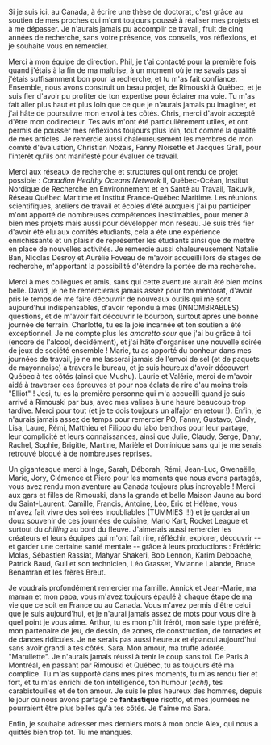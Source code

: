 Si je suis ici, au Canada, à écrire une thèse de doctorat, c'est grâce au soutien de mes proches qui m'ont toujours poussé à réaliser mes projets et à me dépasser. Je n'aurais jamais pu accomplir ce travail, fruit de cinq années de recherche, sans votre présence, vos conseils, vos réflexions, et je souhaite vous en remercier.

Merci à mon équipe de direction. Phil, je t'ai contacté pour la première fois quand j'étais à la fin de ma maîtrise, à un moment où je ne savais pas si j'étais suffisamment bon pour la recherche, et tu m'as fait confiance. Ensemble, nous avons construit un beau projet, de Rimouski à Québec, et je suis fier d'avoir pu profiter de ton expertise pour éclairer ma voie. Tu m'as fait aller plus haut et plus loin que ce que je n'aurais jamais pu imaginer, et j'ai hâte de poursuivre mon envol à tes côtés. Chris, merci d'avoir accepté d'être mon codirecteur. Tes avis m'ont été particulièrement utiles, et ont permis de pousser mes réflexions toujours plus loin, tout comme la qualité de mes articles. Je remercie aussi chaleureusement les membres de mon comité d'évaluation, Christian Nozais, Fanny Noisette et Jacques Grall, pour l'intérêt qu'ils ont manifesté pour évaluer ce travail.

Merci aux réseaux de recherche et structures qui ont rendu ce projet possible : *Canadian Healthy Oceans Network* II, Québec-Océan, Institut Nordique de Recherche en Environnement et en Santé au Travail, Takuvik, Réseau Québec Maritime et Institut France-Québec Maritime. Les réunions scientifiques, ateliers de travail et écoles d'été auxquels j'ai pu participer m'ont apporté de nombreuses compétences inestimables, pour mener à bien mes projets mais aussi pour développer mon réseau. Je suis très fier d'avoir été élu aux comités étudiants, cela a été une expérience enrichissante et un plaisir de représenter les étudiants ainsi que de mettre en place de nouvelles activités. Je remercie aussi chaleureusement Natalie Ban, Nicolas Desroy et Aurélie Foveau de m'avoir accueilli lors de stages de recherche, m'apportant la possibilité d'étendre la portée de ma recherche.

Merci à mes collègues et amis, sans qui cette aventure aurait été bien moins belle. David, je ne te remercierais jamais assez pour ton mentorat, d'avoir pris le temps de me faire découvrir de nouveaux outils qui me sont aujourd'hui indispensables, d'avoir répondu à mes (INNOMBRABLES) questions, et de m'avoir fait découvrir le bourbon, surtout après une bonne journée de terrain. Charlotte, tu es la joie incarnée et ton soutien a été exceptionnel. Je ne compte plus les *amaretto sour* que j'ai bu grâce à toi (encore de l'alcool, décidément), et j'ai hâte d'organiser une nouvelle soirée de jeux de société ensemble ! Marie, tu as apporté du bonheur dans mes journées de travail, je ne me lasserai jamais de l'envoi de sel (et de paquets de mayonnaise) à travers le bureau, et je suis heureux d'avoir découvert Québec à tes côtés (ainsi que Mushu). Laurie et Valérie, merci de m'avoir aidé à traverser ces épreuves et pour nos éclats de rire d'au moins trois "Elliot" ! Jesi, tu es la première personne qui m'a accueilli quand je suis arrivé à Rimouski par bus, avec mes valises à une heure beaucoup trop tardive. Merci pour tout (et je te dois toujours un alfajor en retour !). Enfin, je n'aurais jamais assez de temps pour remercier PO, Fanny, Gustavo, Cindy, Lisa, Laure, Rémi, Matthieu et Filippo du labo benthos pour leur partage, leur complicité et leurs connaissances, ainsi que Julie, Claudy, Serge, Dany, Rachel, Sophie, Brigitte, Martine, Marièle et Dominique sans qui je me serais retrouvé bloqué à de nombreuses reprises.

Un gigantesque merci à Inge, Sarah, Déborah, Rémi, Jean-Luc, Gwenaëlle, Marie, Jory, Clémence et Piero pour les moments que nous avons partagés, vous avez rendu mon aventure au Canada toujours plus incroyable ! Merci aux gars et filles de Rimouski, dans la grande et belle Maison Jaune au bord du Saint-Laurent. Camille, Francis, Antoine, Léo, Éric et Hélène, vous m'avez fait vivre des soirées inoubliables (TUMMIES !!!) et je garderai un doux souvenir de ces journées de cuisine, Mario Kart, Rocket League et surtout du *chilling* au bord du fleuve. J'aimerais aussi remercier les créateurs et leurs équipes qui m'ont fait rire, réfléchir, explorer, découvrir -- et garder une certaine santé mentale -- grâce à leurs productions : Frédéric Molas, Sébastien Rassiat, Mahyar Shakeri, Bob Lennon, Karim Debbache, Patrick Baud, Gull et son technicien, Léo Grasset, Vivianne Lalande, Bruce Benamran et les frères Breut.

Je voudrais profondément remercier ma famille. Annick et Jean-Marie, ma maman et mon papa, vous m'avez toujours épaulé à chaque étape de ma vie que ce soit en France ou au Canada. Vous m'avez permis d'être celui que je suis aujourd'hui, et je n'aurai jamais assez de mots pour vous dire à quel point je vous aime. Arthur, tu es mon p'tit frérôt, mon sale type préféré, mon partenaire de jeu, de dessin, de zones, de construction, de tornades et de dances ridicules. Je ne serais pas aussi heureux et épanoui aujourd'hui sans avoir grandi à tes côtés. Sara. Mon amour, ma truffe adorée. "Marullette". Je n'aurais jamais réussi à tenir le coup sans toi. De Paris à Montréal, en passant par Rimouski et Québec, tu as toujours été ma complice. Tu m'as supporté dans mes pires moments, tu m'as rendu fier et fort, et tu m'as enrichi de ton intelligence, ton humour (*ech!*), tes carabistouilles et de ton amour. Je suis le plus heureux des hommes, depuis le jour où nous avons partagé ce **fantastique** risotto, et mes journées ne pourraient être plus belles qu'à tes côtés. Je t'aime ma Sara.

Enfin, je souhaite adresser mes derniers mots à mon oncle Alex, qui nous a quittés bien trop tôt. Tu me manques.
